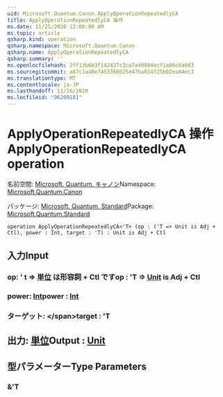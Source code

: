 ```yaml
---
uid: Microsoft.Quantum.Canon.ApplyOperationRepeatedlyCA
title: ApplyOperationRepeatedlyCA 操作
ms.date: 11/25/2020 12:00:00 AM
ms.topic: article
qsharp.kind: operation
qsharp.namespace: Microsoft.Quantum.Canon
qsharp.name: ApplyOperationRepeatedlyCA
qsharp.summary: ''
ms.openlocfilehash: 2ff13b6b3f142437c2ca7a40884ecf1a66c6a083
ms.sourcegitcommit: a87c1aa8e7453360025e47ba614f25b02ea84ec3
ms.translationtype: MT
ms.contentlocale: ja-JP
ms.lasthandoff: 11/26/2020
ms.locfileid: "96209181"
---
```

# <a name="applyoperationrepeatedlyca-operation"></a><span data-ttu-id="e51ca-102">ApplyOperationRepeatedlyCA 操作</span><span class="sxs-lookup"><span data-stu-id="e51ca-102">ApplyOperationRepeatedlyCA operation</span></span>

<span data-ttu-id="e51ca-103">名前空間: [Microsoft. Quantum. キャノン](xref:Microsoft.Quantum.Canon)</span><span class="sxs-lookup"><span data-stu-id="e51ca-103">Namespace: [Microsoft.Quantum.Canon](xref:Microsoft.Quantum.Canon)</span></span>

<span data-ttu-id="e51ca-104">パッケージ: [Microsoft. Quantum. Standard](https://nuget.org/packages/Microsoft.Quantum.Standard)</span><span class="sxs-lookup"><span data-stu-id="e51ca-104">Package: [Microsoft.Quantum.Standard](https://nuget.org/packages/Microsoft.Quantum.Standard)</span></span>




```qsharp
operation ApplyOperationRepeatedlyCA<'T> (op : ('T => Unit is Adj + Ctl), power : Int, target : 'T) : Unit is Adj + Ctl
```


## <a name="input"></a><span data-ttu-id="e51ca-105">入力</span><span class="sxs-lookup"><span data-stu-id="e51ca-105">Input</span></span>

### <a name="op--t--unit--is-adj--ctl"></a><span data-ttu-id="e51ca-106">op: ' t => [単位](xref:microsoft.quantum.lang-ref.unit)  は形容詞 + Ctl です</span><span class="sxs-lookup"><span data-stu-id="e51ca-106">op : 'T => [Unit](xref:microsoft.quantum.lang-ref.unit)  is Adj + Ctl</span></span>




### <a name="power--int"></a><span data-ttu-id="e51ca-107">power: [Int](xref:microsoft.quantum.lang-ref.int)</span><span class="sxs-lookup"><span data-stu-id="e51ca-107">power : [Int](xref:microsoft.quantum.lang-ref.int)</span></span>




### <a name="target--t"></a><span data-ttu-id="e51ca-108">ターゲット: \</span><span class="sxs-lookup"><span data-stu-id="e51ca-108">target : 'T</span></span>





## <a name="output--unit"></a><span data-ttu-id="e51ca-109">出力: [単位](xref:microsoft.quantum.lang-ref.unit)</span><span class="sxs-lookup"><span data-stu-id="e51ca-109">Output : [Unit](xref:microsoft.quantum.lang-ref.unit)</span></span>



## <a name="type-parameters"></a><span data-ttu-id="e51ca-110">型パラメーター</span><span class="sxs-lookup"><span data-stu-id="e51ca-110">Type Parameters</span></span>

### <a name="t"></a><span data-ttu-id="e51ca-111">&</span><span class="sxs-lookup"><span data-stu-id="e51ca-111">'T</span></span>

